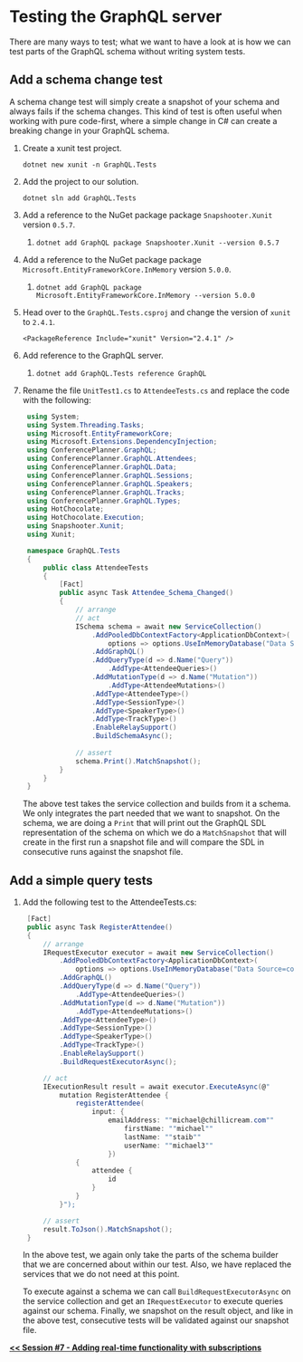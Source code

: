 # Testing the GraphQL server

There are many ways to test; what we want to have a look at is how we can test parts of the GraphQL schema without writing system tests.

## Add a schema change test

A schema change test will simply create a snapshot of your schema and always fails if the schema changes. This kind of test is often useful when working with pure code-first, where a simple change in C# can create a breaking change in your GraphQL schema.

1. Create a xunit test project.

   ```console
   dotnet new xunit -n GraphQL.Tests
   ```

1. Add the project to our solution.

   ```console
   dotnet sln add GraphQL.Tests
   ```

1. Add a reference to the NuGet package package `Snapshooter.Xunit` version `0.5.7`.

   1. `dotnet add GraphQL package Snapshooter.Xunit --version 0.5.7`

1. Add a reference to the NuGet package package `Microsoft.EntityFrameworkCore.InMemory` version `5.0.0`.

   1. `dotnet add GraphQL package Microsoft.EntityFrameworkCore.InMemory --version 5.0.0`

1. Head over to the `GraphQL.Tests.csproj` and change the version of `xunit` to `2.4.1`.

   ```msbuild
   <PackageReference Include="xunit" Version="2.4.1" />
   ```

1. Add reference to the GraphQL server.

   1. `dotnet add GraphQL.Tests reference GraphQL`

1. Rename the file `UnitTest1.cs` to `AttendeeTests.cs` and replace the code with the following:

   ```csharp
    using System;
    using System.Threading.Tasks;
    using Microsoft.EntityFrameworkCore;
    using Microsoft.Extensions.DependencyInjection;
    using ConferencePlanner.GraphQL;
    using ConferencePlanner.GraphQL.Attendees;
    using ConferencePlanner.GraphQL.Data;
    using ConferencePlanner.GraphQL.Sessions;
    using ConferencePlanner.GraphQL.Speakers;
    using ConferencePlanner.GraphQL.Tracks;
    using ConferencePlanner.GraphQL.Types;
    using HotChocolate;
    using HotChocolate.Execution;
    using Snapshooter.Xunit;
    using Xunit;

    namespace GraphQL.Tests
    {
        public class AttendeeTests
        {
            [Fact]
            public async Task Attendee_Schema_Changed()
            {
                // arrange
                // act
                ISchema schema = await new ServiceCollection()
                    .AddPooledDbContextFactory<ApplicationDbContext>(
                        options => options.UseInMemoryDatabase("Data Source=conferences.db"))
                    .AddGraphQL()
                    .AddQueryType(d => d.Name("Query"))
                        .AddType<AttendeeQueries>()
                    .AddMutationType(d => d.Name("Mutation"))
                        .AddType<AttendeeMutations>()
                    .AddType<AttendeeType>()
                    .AddType<SessionType>()
                    .AddType<SpeakerType>()
                    .AddType<TrackType>()
                    .EnableRelaySupport()
                    .BuildSchemaAsync();
                
                // assert
                schema.Print().MatchSnapshot();
            }
        }
    }
   ```

   The above test takes the service collection and builds from it a schema. We only integrates the part needed that we want to snapshot. On the schema, we are doing a `Print` that will print out the GraphQL SDL representation of the schema on which we do a `MatchSnapshot` that will create in the first run a snapshot file and will compare the SDL in consecutive runs against the snapshot file.

## Add a simple query tests

1. Add the following test to the AttendeeTests.cs:

   ```csharp
    [Fact]
    public async Task RegisterAttendee()
    {
        // arrange
        IRequestExecutor executor = await new ServiceCollection()
            .AddPooledDbContextFactory<ApplicationDbContext>(
                options => options.UseInMemoryDatabase("Data Source=conferences.db"))
            .AddGraphQL()
            .AddQueryType(d => d.Name("Query"))
                .AddType<AttendeeQueries>()
            .AddMutationType(d => d.Name("Mutation"))
                .AddType<AttendeeMutations>()
            .AddType<AttendeeType>()
            .AddType<SessionType>()
            .AddType<SpeakerType>()
            .AddType<TrackType>()
            .EnableRelaySupport()
            .BuildRequestExecutorAsync();

        // act
        IExecutionResult result = await executor.ExecuteAsync(@"
            mutation RegisterAttendee {
                registerAttendee(
                    input: {
                        emailAddress: ""michael@chillicream.com""
                            firstName: ""michael""
                            lastName: ""staib""
                            userName: ""michael3""
                        })
                {
                    attendee {
                        id
                    }
                }
            }");

        // assert
        result.ToJson().MatchSnapshot();
    }
   ```

   In the above test, we again only take the parts of the schema builder that we are concerned about within our test. Also, we have replaced the services that we do not need at this point.

   To execute against a schema we can call `BuildRequestExecutorAsync` on the service collection and get an `IRequestExecutor` to execute queries against our schema. Finally, we snapshot on the result object, and like in the above test, consecutive tests will be validated against our snapshot file.

[**<< Session #7 - Adding real-time functionality with subscriptions**](7-subscriptions.md)